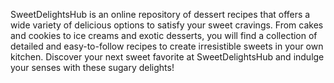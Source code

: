 SweetDelightsHub is an online repository of dessert recipes that offers a wide variety of delicious options to satisfy your sweet cravings. From cakes and cookies to ice creams and exotic desserts, you will find a collection of detailed and easy-to-follow recipes to create irresistible sweets in your own kitchen. Discover your next sweet favorite at SweetDelightsHub and indulge your senses with these sugary delights!
